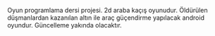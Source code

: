 Oyun programlama dersi projesi. 2d araba kaçış oyunudur. Öldürülen düşmanlardan kazanılan altın ile araç güçendirme yapılacak android oyundur.  Güncelleme yakında olacaktır.
